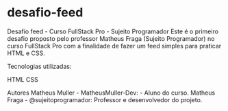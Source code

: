 # desafio-feed
Desafio feed - Curso FullStack Pro - Sujeito Programador
Este é o primeiro desafio proposto pelo professor Matheus Fraga (Sujeito Programador) no curso FullStack Pro com a finalidade de fazer um feed simples para praticar HTML e CSS.

Tecnologias utilizadas:

HTML CSS

Autores
Matheus Muller - MatheusMuller-Dev: - Aluno do curso.
Matheus Fraga - @sujeitoprogramador: Professor e desenvolvedor do projeto.

